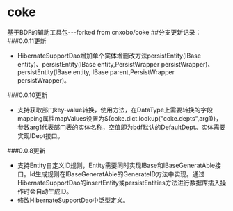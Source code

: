 # coke
基于BDF的辅助工具包---forked from cnxobo/coke
##分支更新记录：
###0.0.11更新
* HibernateSupportDao增加单个实体增删改方法persistEntity(IBase<K> entity)、persistEntity(IBase<K> entity,PersistWrapper persistWrapper)、persistEntity(IBase<K> entity, IBase<K> parent,PersistWrapper persistWrapper)。

###0.0.10更新
* 支持获取部门key-value转换，使用方法，在DataType上需要转换的字段mapping属性mapValues设置为${coke.dict.lookup("coke.depts",arg1)}，参数arg1代表部门表的实体名称，空值即为bdf默认的DefaultDept。实体需要实现IDept接口。

###0.0.8更新
* 支持Entity自定义ID规则，Entity需要同时实现IBase和IBaseGeneratAble接口。Id生成规则在IBaseGeneratAble的GenerateID方法中实现。通过HibernateSupportDao的insertEntity或persistEntities方法进行数据库插入操作时会自动生成ID。
* 修改HibernateSupportDao中泛型定义。
